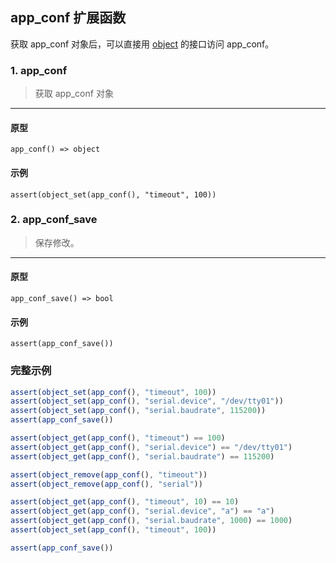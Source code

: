 ## app_conf 扩展函数

获取 app\_conf 对象后，可以直接用 [object](fscript_object.md) 的接口访问 app\_conf。

### 1. app_conf

> 获取 app_conf 对象
----------------------------

#### 原型

```
app_conf() => object
```

#### 示例

```
assert(object_set(app_conf(), "timeout", 100))
```

### 2. app_conf_save

> 保存修改。
----------------------------

#### 原型

```
app_conf_save() => bool
```

#### 示例

```
assert(app_conf_save())
```

### 完整示例

```js
assert(object_set(app_conf(), "timeout", 100))
assert(object_set(app_conf(), "serial.device", "/dev/tty01"))
assert(object_set(app_conf(), "serial.baudrate", 115200))
assert(app_conf_save())

assert(object_get(app_conf(), "timeout") == 100)
assert(object_get(app_conf(), "serial.device") == "/dev/tty01")
assert(object_get(app_conf(), "serial.baudrate") == 115200)

assert(object_remove(app_conf(), "timeout"))
assert(object_remove(app_conf(), "serial"))

assert(object_get(app_conf(), "timeout", 10) == 10)
assert(object_get(app_conf(), "serial.device", "a") == "a")
assert(object_get(app_conf(), "serial.baudrate", 1000) == 1000) 
assert(object_set(app_conf(), "timeout", 100))

assert(app_conf_save())
```
